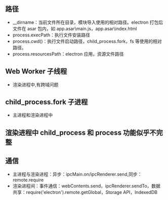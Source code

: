 ## 路径

- \_\_dirname：当前文件所在目录，模块导入使用的相对路径。electron 打包后文件在 asar 包内，如 app.asar\main.js，app.asar\index.html
- process.execPath：执行文件安装路径
- process.cwd()：执行文件启动路径，child_process.fork，fs 等使用的相对路径。
- process.resourcesPath：electron 应用，资源文件路径

## Web Worker 子线程

- 渲染进程中,有跨域问题

## child_process.fork 子进程

- 主进程和渲染进程中

## 渲染进程中 child_process 和 process 功能似乎不完整

## 通信

- 主进程与渲染进程：异步：ipcMain.on/ipcRenderer.send,同步：remote.require
- 渲染进程间：事件通信：webContents.send，ipcRenderer.sendTo，数据共享：require('electron').remote.getGlobal，Storage API，IndexedDB
